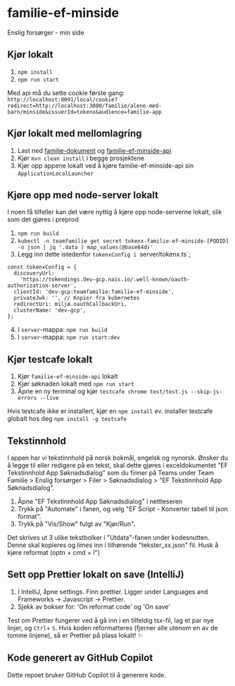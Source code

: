 # familie-ef-minside

Enslig forsørger - min side

## Kjør lokalt
1. `npm install`
2. `npm run start`

Med api må du sette cookie første gang:
`http://localhost:8091/local/cookie?redirect=http://localhost:3000/familie/alene-med-barn/minside&issuerId=tokenx&audience=familie-app`

## Kjør lokalt med mellomlagring
1. Last ned [familie-dokument](https://github.com/navikt/familie-dokument) og [familie-ef-minside-api](https://github.com/navikt/familie-ef-minside-api)
2. Kjør `mvn clean install` i begge prosjektene
2. Kjør opp appene lokalt ved å kjøre familie-ef-minside-api sin `ApplicationLocalLauncher` 

## Kjøre opp med node-server lokalt
I noen få tilfeller kan det være nyttig å kjøre opp node-serverne lokalt, slik som det gjøres i preprod
1. `npm run build`
2. `kubectl -n teamfamilie get secret tokenx-familie-ef-minside-[PODID] -o json | jq '.data | map_values(@base64d)'`
3. Legg inn dette istedenfor `tokenxConfig i `server/tokenx.ts`;
``` 
const tokenxConfig = {
  discoveryUrl:
    'https://tokendings.dev-gcp.nais.io/.well-known/oauth-authorization-server',
  clientId: 'dev-gcp:teamfamilie:familie-ef-minside',
  privateJwk: '', // Kopier fra kubernetes
  redirectUri: miljø.oauthCallbackUri,
  clusterName: 'dev-gcp',
};
```
4. I `server`-mappa: `npm run build`
5. I `server`-mappa: `npm run start:dev`

## Kjør testcafe lokalt
1. Kjør `familie-ef-minside-api` lokalt
2. Kjør søknaden lokalt med `npm run start`
3. Åpne en ny terminal og kjør `testcafe chrome test/test.js --skip-js-errors --live`

Hvis testcafe ikke er installert, kjør en `npm install` ev. installer testcafe globalt hos deg `npm install -g testcafe`

## Tekstinnhold
I appen har vi tekstinnhold på norsk bokmål, engelsk og nynorsk. 
Ønsker du å legge til eller redigere på en tekst, skal dette gjøres i exceldokumentet "EF Tekstinnhold App Søknadsdialog" som du finner på Teams under Team Familie > Enslig forsørger > Filer > Søknadsdialog > "EF Tekstinnhold App Søknadsdialog". 
1. Åpne "EF Tekstinnhold App Søknadsdialog" i nettleseren
2. Trykk på "Automate" i fanen, og velg "EF Script - Konverter tabell til json format".
3. Trykk på "Vis/Show" fulgt av "Kjør/Run".

Det skrives ut 3 ulike tekstbolker i "Utdata"-fanen under kodesnutten. Denne skal kopieres og limes inn i tilhørende "tekster_xx.json" fil. Husk å kjøre reformat (optn + cmd + l")

## Sett opp Prettier lokalt on save (IntelliJ)

1. I IntelliJ, åpne settings. Finn prettier. Ligger under Languages and Frameworks -> Javascript -> Prettier.
2. Sjekk av bokser for: 'On reformat code' og 'On save'

Test om Prettier fungerer ved å gå inn i en tilfeldig tsx-fil, lag et par nye linjer, og `Ctrl`+ `S`. Hvis koden reformatteres (fjerner alle utenom en av de tomme linjene), så er Prettier på plass lokalt! :sparkles:

## Kode generert av GitHub Copilot

Dette repoet bruker GitHub Copilot til å generere kode.